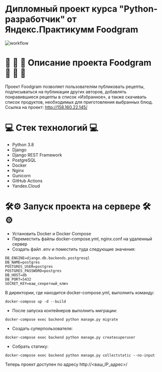 # Дипломный проект курса "Python-разработчик" от Яндекс.Практикумм Foodgram
![workflow](https://github.com/chumanastasia/foodgram-project-react/actions/workflows/workflow.yml/badge.svg)

# 🍱 🥗 🍜 Описание проекта Foodgram 🍱 🥗 🍜
Проект Foodgram позволяет пользователям публиковать рецепты, подписываться на публикации других авторов, добавлять понравившиеся рецепты в список «Избранное», а также скачивать список продуктов, необходимых для приготовления выбранных блюд.
Ccылка на проект: http://158.160.22.145/
# 💻 Стек технологий 💻
 - Python 3.8
 - Django 
 - Django REST Framework
 - PostgreSQL
 - Docker
 - Nginx
 - Gunicorn
 - GitHub Actions
 - Yandex.Cloud

# 🛠️⚙️ Запуск проекта на сервере 🛠️⚙️
- Установить Docker и Docker Compose
- Переместить файлы docker-compose.yml, nginx.conf на удаленный сервер
- Создать файл .env  и поместить туда следующие значения:
```commandline
DB_ENGINE=django.db.backends.postgresql
DB_NAME=postgres
POSTGRES_USER=postgres
POSTGRES_PASSWORD=postgres
DB_HOST=db
DB_PORT=5432
SECRET_KEY=ваш_секретный_ключ
```
В директории, где находится docker-compose.yml, выполнить команду:
```commandline
docker-compose up -d --build
```
- После запуска контейнеров выполнить миграции:
```commandline
docker-compose exec backend python manage.py migrate
```
- Создать суперпользователя:
```commandline
docker-compose exec backend python manage.py createsuperuser
```
- Собрать статику:
```commandline
docker-compose exec backend python manage.py collectstatic --no-input
```
Теперь проект доступен по адресу http://<ваш_IP_адрес>/ 
